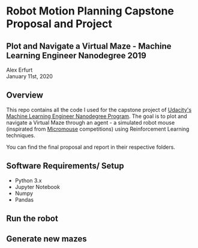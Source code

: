 # Robot Motion Planning Capstone Proposal and Project

## Plot and Navigate a Virtual Maze - Machine Learning Engineer Nanodegree 2019
Alex Erfurt  
January 11st, 2020

## Overview
This repo contains all the code I used for the capstone project of [Udacity's Machine Learning Engineer Nanodegree Program](https://www.udacity.com/course/machine-learning-engineer-nanodegree--nd009t). The goal is to plot and navigate a Virtual Maze through an agent - a simulated robot mouse (inspirated from [Micromouse](https://www.google.com/url?q=https://en.wikipedia.org/wiki/Micromouse&sa=D&ust=1578346149007000) competitions) using Reinforcement Learning techniques.

You can find the final proposal and report in their respective folders.

## Software Requirements/ Setup
- Python 3.x
- Jupyter Notebook
- Numpy
- Pandas

## Run the robot

## Generate new mazes
